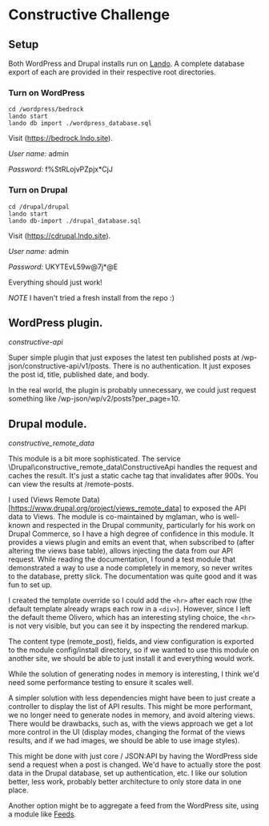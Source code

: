 # Constructive Challenge

## Setup

Both WordPress and Drupal installs run on [Lando](https://lando.dev/).  A complete database export of each are provided in their respective root directories.

### Turn on WordPress

```
cd /wordpress/bedrock
lando start
lando db import ./wordpress_database.sql
```
Visit (https://bedrock.lndo.site).

*User name:* admin

*Password:* f%StRLojvPZpjx*CjJ


### Turn on Drupal

```
cd /drupal/drupal
lando start
lando db-import ./drupal_database.sql
```
Visit (https://cdrupal.lndo.site).

*User name:* admin

*Password:* UKYTEvL59w@7j*@E


Everything should just work!

*NOTE* I haven't tried a fresh install from the repo :)

## WordPress plugin.

*constructive-api*

Super simple plugin that just exposes the latest ten published posts at /wp-json/constructive-api/v1/posts.  There is no authentication.  It just exposes the post id, title, published date, and body.

In the real world, the plugin is probably unnecessary, we could just request something like /wp-json/wp/v2/posts?per_page=10.

## Drupal module.

*constructive_remote_data*

This module is a bit more sophisticated.  The service \Drupal\constructive_remote_data\ConstructiveApi handles the request and caches the result.  It's just a static cache tag that invalidates after 900s.  You can view the results at /remote-posts.

I used (Views Remote Data)[https://www.drupal.org/project/views_remote_data] to exposed the API data to Views.  The module is co-maintained by mglaman, who is well-known and respected in the Drupal community, particularly for his work on Drupal Commerce, so I have a high degree of confidence in this module. It provides a views plugin and emits an event that, when subscribed to (after altering the views base table), allows injecting the data from our API request.  While reading the documentation, I found a test module that demonstrated a way to use a node completely in memory, so never writes to the database, pretty slick.  The documentation was quite good and it was fun to set up. 

I created the template override so I could add the `<hr>` after each row (the default template already wraps each row in a `<div>`).  However, since I left the default theme Olivero, which has an interesting styling choice, the `<hr>` is not very visible, but you can see it by inspecting the rendered markup.   

The content type (remote_post), fields, and view configuration is exported to the module config/install directory, so if we wanted to use this module on another site, we should be able to just install it and everything would work.

While the solution of generating nodes in memory is interesting, I think we'd need some performance testing to ensure it scales well.  

A simpler solution with less dependencies might have been to just create a controller to display the list of API results.  This might be more performant, we no longer need to generate nodes in memory, and avoid altering views.  There would be drawbacks, such as, with the views approach we get a lot more control in the UI (display modes, changing the format of the views results, and if we had images, we should be able to use image styles).

This might be done with just core / JSON:API by having the WordPress side send a request when a post is changed.  We'd have to actually store the post data in the Drupal database, set up authentication, etc.  I like our solution better, less work, probably better architecture to only store data in one place.

Another option might be to aggregate a feed from the WordPress site, using a module like [Feeds](https://www.drupal.org/project/feeds).
